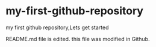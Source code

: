 # my-first-github-repository
my first github repository,Lets get started

README.md file is edited. this file was modified in Github.
